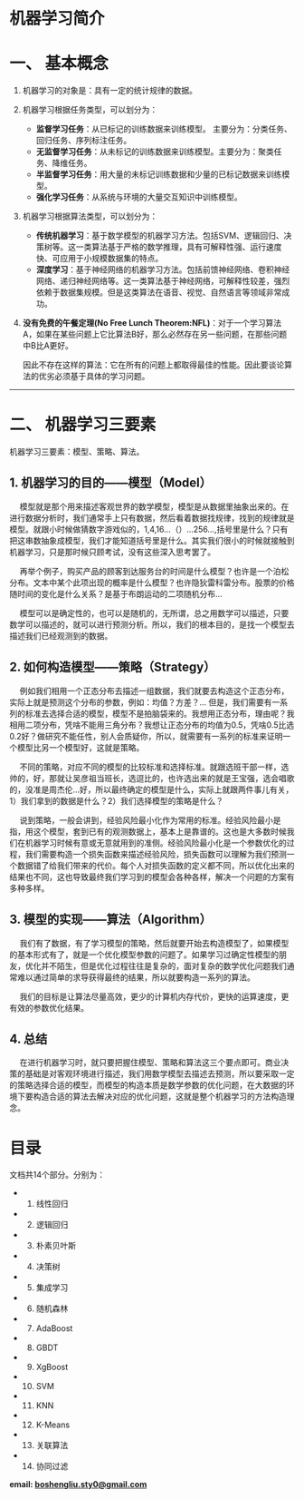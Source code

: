<!--
    作者：刘博生
    email: boshengliu.sty0@gmail.com
**  本文档可用于个人学习目的，不得用于商业目的  **
-->

# 机器学习简介

# 一、 基本概念
1. 机器学习的对象是：具有一定的统计规律的数据。

2. 机器学习根据任务类型，可以划分为：
    * **监督学习任务**：从已标记的训练数据来训练模型。 主要分为：分类任务、回归任务、序列标注任务。
    * **无监督学习任务**：从未标记的训练数据来训练模型。主要分为：聚类任务、降维任务。
    * **半监督学习任务**：用大量的未标记训练数据和少量的已标记数据来训练模型。
    * **强化学习任务**：从系统与环境的大量交互知识中训练模型。

3. 机器学习根据算法类型，可以划分为：
    * **传统机器学习**：基于数学模型的机器学习方法。包括SVM、逻辑回归、决策树等。这一类算法基于严格的数学推理，具有可解释性强、运行速度快、可应用于小规模数据集的特点。
    * **深度学习**：基于神经网络的机器学习方法。包括前馈神经网络、卷积神经网络、递归神经网络等。这一类算法基于神经网络，可解释性较差，强烈依赖于数据集规模。但是这类算法在语音、视觉、自然语言等领域非常成功。

4. **没有免费的午餐定理(No Free Lunch Theorem:NFL)**：对于一个学习算法A，如果在某些问题上它比算法B好，那么必然存在另一些问题，在那些问题中B比A更好。

    因此不存在这样的算法：它在所有的问题上都取得最佳的性能。因此要谈论算法的优劣必须基于具体的学习问题。

---

# 二、 机器学习三要素
机器学习三要素：模型、策略、算法。

## 1. 机器学习的目的——模型（Model）
&#8195; 模型就是那个用来描述客观世界的数学模型，模型是从数据里抽象出来的。在进行数据分析时，我们通常手上只有数据，然后看着数据找规律，找到的规律就是模型。就跟小时候做猜数字游戏似的，1,4,16…（）…256…,括号里是什么？只有把这串数抽象成模型，我们才能知道括号里是什么。其实我们很小的时候就接触到机器学习，只是那时候只顾考试，没有这些深入思考罢了。

&#8195; 再举个例子，购买产品的顾客到达服务台的时间是什么模型？也许是一个泊松分布。文本中某个此项出现的概率是什么模型？也许隐狄雷科雷分布。股票的价格随时间的变化是什么关系？是基于布朗运动的二项随机分布…

&#8195; 模型可以是确定性的，也可以是随机的，无所谓，总之用数学可以描述，只要数学可以描述的，就可以进行预测分析。所以，我们的根本目的，是找一个模型去描述我们已经观测到的数据。

## 2. 如何构造模型——策略（Strategy）

&#8195; 例如我们相用一个正态分布去描述一组数据，我们就要去构造这个正态分布，实际上就是预测这个分布的参数，例如：均值？方差？… 但是，我们需要有一系列的标准去选择合适的模型，模型不是拍脑袋来的。我想用正态分布，理由呢？我相用二项分布，凭啥不能用三角分布？我想让正态分布的均值为0.5，凭啥0.5比选0.2好？做研究不能任性，别人会质疑你，所以，就需要有一系列的标准来证明一个模型比另一个模型好，这就是策略。

&#8195; 不同的策略，对应不同的模型的比较标准和选择标准。就跟选班干部一样，选帅的，好，那就让吴彦祖当班长，选逗比的，也许选出来的就是王宝强，选会唱歌的，没准是周杰伦…好，所以最终确定的模型是什么，实际上就跟两件事儿有关，1）我们拿到的数据是什么？2）我们选择模型的策略是什么？

&#8195; 说到策略，一般会讲到，经验风险最小化作为常用的标准。经验风险最小是指，用这个模型，套到已有的观测数据上，基本上是靠谱的。这也是大多数时候我们在机器学习时候有意或无意就用到的准侧。经验风险最小化是一个参数优化的过程，我们需要构造一个损失函数来描述经验风险，损失函数可以理解为我们预测一个数据错了给我们带来的代价。每个人对损失函数的定义都不同，所以优化出来的结果也不同，这也导致最终我们学习到的模型会各种各样，解决一个问题的方案有多种多样。
 
## 3. 模型的实现——算法（Algorithm）

&#8195; 我们有了数据，有了学习模型的策略，然后就要开始去构造模型了，如果模型的基本形式有了，就是一个优化模型参数的问题了。如果学习过确定性模型的朋友，优化并不陌生，但是优化过程往往是复杂的，面对复杂的数学优化问题我们通常难以通过简单的求导获得最终的结果，所以就要构造一系列的算法。

&#8195; 我们的目标是让算法尽量高效，更少的计算机内存代价，更快的运算速度，更有效的参数优化结果。

## 4. 总结

&#8195; 在进行机器学习时，就只要把握住模型、策略和算法这三个要点即可。商业决策的基础是对客观环境进行描述，我们用数学模型去描述去预测，所以要采取一定的策略选择合适的模型，而模型的构造本质是数学参数的优化问题，在大数据的环境下要构造合适的算法去解决对应的优化问题，这就是整个机器学习的方法构造理念。

# 目录

文档共14个部分。分别为：

* 1. 线性回归
* 2. 逻辑回归
* 3. 朴素贝叶斯
* 4. 决策树
* 5. 集成学习
* 6. 随机森林
* 7. AdaBoost
* 8. GBDT
* 9. XgBoost
* 10. SVM
* 11. KNN
* 12. K-Means
* 13. 关联算法
* 14. 协同过滤

**email: boshengliu.sty0@gmail.com** 